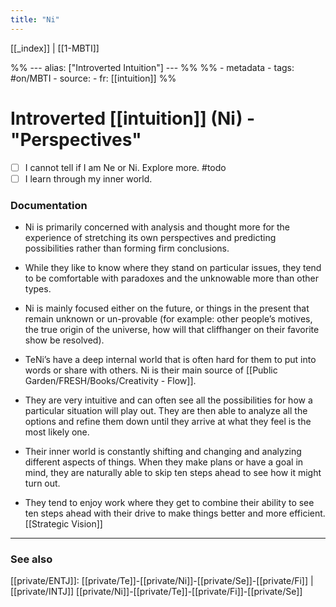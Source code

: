 ```yaml
---
title: "Ni"
---
```


[[_index]] | [[1-MBTI]]

%% ---
alias: ["Introverted Intuition"]
--- %%
%% - metadata
	- tags: #on/MBTI 
	- source: 
	- fr: [[intuition]]
%%

# Introverted [[intuition]] (Ni) - "Perspectives"
- [ ] I cannot tell if I am Ne or Ni. Explore more. #todo
- [ ] I learn through my inner world. 

### Documentation
- Ni is primarily concerned with analysis and thought more for the experience of stretching its own perspectives and predicting possibilities rather than forming firm conclusions. 

- While they like to know where they stand on particular issues, they tend to be comfortable with paradoxes and the unknowable more than other types. 

- Ni is mainly focused either on the future, or things in the present that remain unknown or un-provable (for example: other people’s motives, the true origin of the universe, how will that cliffhanger on their favorite show be resolved).

- TeNi’s have a deep internal world that is often hard for them to put into words or share with others. Ni is their main source of [[Public Garden/FRESH/Books/Creativity - Flow]]. 

- They are very intuitive and can often see all the possibilities for how a particular situation will play out. They are then able to analyze all the options and refine them down until they arrive at what they feel is the most likely one. 

- Their inner world is constantly shifting and changing and analyzing different aspects of things. When they make plans or have a goal in mind, they are naturally able to skip ten steps ahead to see how it might turn out.

- They tend to enjoy work where they get to combine their ability to see ten steps ahead with their drive to make things better and more efficient. [[Strategic Vision]]
	


-------------
### See also
[[private/ENTJ]]: [[private/Te]]-[[private/Ni]]-[[private/Se]]-[[private/Fi]] | [[private/INTJ]] [[private/Ni]]-[[private/Te]]-[[private/Fi]]-[[private/Se]]

